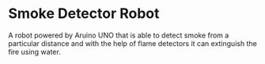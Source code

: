 # Smoke Detector Robot
A robot powered by Aruino UNO that is able to detect smoke from a particular distance and with the help of flame detectors it can extinguish the fire using water.
